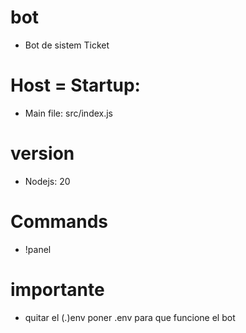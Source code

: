# bot
- Bot de sistem Ticket

# Host = Startup:
- Main file: src/index.js

# version
- Nodejs: 20

# Commands
- !panel

# importante
- quitar el (.)env poner .env para que funcione el bot
